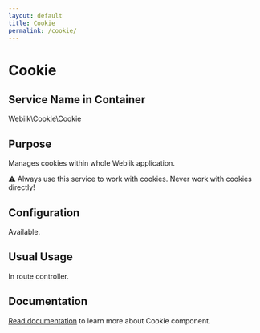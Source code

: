 ```yaml
---
layout: default
title: Cookie
permalink: /cookie/
---
```

# Cookie
## Service Name in Container
Webiik\Cookie\Cookie

## Purpose
Manages cookies within whole Webiik application.

⚠️ Always use this service to work with cookies. Never work with cookies directly!

## Configuration
Available.

## Usual Usage
In route controller. 

## Documentation
[Read documentation](https://github.com/webiik/components/blob/master/src/Webiik/Cookie/README.md) to learn more about Cookie component.